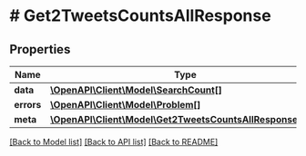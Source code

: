 # # Get2TweetsCountsAllResponse

## Properties

Name | Type | Description | Notes
------------ | ------------- | ------------- | -------------
**data** | [**\OpenAPI\Client\Model\SearchCount[]**](SearchCount.md) |  | [optional]
**errors** | [**\OpenAPI\Client\Model\Problem[]**](Problem.md) |  | [optional]
**meta** | [**\OpenAPI\Client\Model\Get2TweetsCountsAllResponseMeta**](Get2TweetsCountsAllResponseMeta.md) |  | [optional]

[[Back to Model list]](../../README.md#models) [[Back to API list]](../../README.md#endpoints) [[Back to README]](../../README.md)
